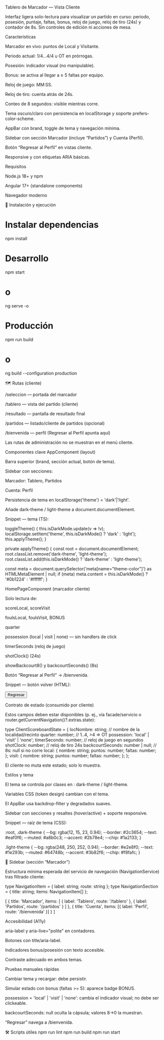 Tablero de Marcador — Vista Cliente

Interfaz ligera solo-lectura para visualizar un partido en curso: periodo, posesión, puntaje, faltas, bonus, reloj de juego, reloj de tiro (24s) y contador de 8s. Sin controles de edición ni acciones de mesa.

Características

Marcador en vivo: puntos de Local y Visitante.

Periodo actual: 1/4…4/4 u OT en prórrogas.

Posesión: indicador visual (no manipulable).

Bonus: se activa al llegar a ≥ 5 faltas por equipo.

Reloj de juego: MM:SS.

Reloj de tiro: cuenta atrás de 24s.

Conteo de 8 segundos: visible mientras corre.

Tema oscuro/claro con persistencia en localStorage y soporte prefers-color-scheme.

AppBar con brand, toggle de tema y navegación mínima.

Sidebar con sección Marcador (incluye “Partidos”) y Cuenta (Perfil).

Botón “Regresar al Perfil” en vistas cliente.

Responsive y con etiquetas ARIA básicas.

Requisitos

Node.js 18+ y npm

Angular 17+ (standalone components)

Navegador moderno

🚀 Instalación y ejecución
# Instalar dependencias
npm install

# Desarrollo
npm start
# o
ng serve -o

# Producción
npm run build
# o
ng build --configuration production

🗺️ Rutas (cliente)

/seleccion — portada del marcador

/tablero — vista del partido (cliente)

/resultado — pantalla de resultado final

/partidos — listado/cliente de partidos (opcional)

/bienvenida — perfil (Regresar al Perfil apunta aquí)

Las rutas de administración no se muestran en el menú cliente.

Componentes clave
AppComponent (layout)

Barra superior (brand, sección actual, botón de tema).

Sidebar con secciones:

Marcador: Tablero, Partidos

Cuenta: Perfil

Persistencia de tema en localStorage('theme') = 'dark'|'light'.

Añade dark-theme / light-theme a document.documentElement.

Snippet — tema (TS):

toggleTheme() {
  this.isDarkMode.update(v => !v);
  localStorage.setItem('theme', this.isDarkMode() ? 'dark' : 'light');
  this.applyTheme();
}

private applyTheme() {
  const root = document.documentElement;
  root.classList.remove('dark-theme', 'light-theme');
  root.classList.add(this.isDarkMode() ? 'dark-theme' : 'light-theme');

  const meta = document.querySelector('meta[name="theme-color"]') as HTMLMetaElement | null;
  if (meta) meta.content = this.isDarkMode() ? '#0b1224' : '#ffffff';
}

HomePageComponent (marcador cliente)

Solo lectura de:

scoreLocal, scoreVisit

foulsLocal, foulsVisit, BONUS

quarter

possession (local | visit | none) — sin handlers de click

timerSeconds (reloj de juego)

shotClock() (24s)

showBackcourt8() y backcourtSeconds() (8s)

Botón “Regresar al Perfil” → /bienvenida.

Snippet — botón volver (HTML):

<footer class="client-footer">
  <button class="btn" routerLink="/bienvenida" aria-label="Regresar al perfil">Regresar</button>
</footer>

Contrato de estado (consumido por cliente)

Estos campos deben estar disponibles (p. ej., vía facade/servicio o router.getCurrentNavigation()?.extras.state):

type ClientScoreboardState = {
  locNombre: string;                    // nombre de la localidad/recinto
  quarter: number;                      // 1..4, >4 => OT
  possession: 'local' | 'visit' | 'none';
  timerSeconds: number;                 // reloj de juego en segundos
  shotClock: number;                    // reloj de tiro 24s
  backcourtSeconds: number | null;      // 8s: null si no corre
  local: { nombre: string; puntos: number; faltas: number; };
  visit: { nombre: string; puntos: number; faltas: number; };
};


El cliente no muta este estado; solo lo muestra.

Estilos y tema

El tema se controla por clases en <html>: dark-theme / light-theme.

Variables CSS (token design) cambian con el tema.

El AppBar usa backdrop-filter y degradados suaves.

Sidebar con secciones y resaltes (hover/active) + soporte responsive.

Snippet — raíz de tema (CSS):

:root,
.dark-theme {
  --bg: rgba(12, 15, 23, 0.94);
  --border: #2c3654;
  --text: #eaf0f6;
  --muted: #a8b0c3;
  --accent: #2b78e4;
  --chip: #1a2133;
}

.light-theme {
  --bg: rgba(248, 250, 252, 0.94);
  --border: #e2e8f0;
  --text: #1e293b;
  --muted: #64748b;
  --accent: #3b82f6;
  --chip: #f8fafc;
}

🧭 Sidebar (sección “Marcador”)

Estructura mínima esperada del servicio de navegación (NavigationService) tras filtrado cliente:

type NavigationItem = { label: string; route: string };
type NavigationSection = { title: string; items: NavigationItem[] };

[
  {
    title: 'Marcador',
    items: [
      { label: 'Tablero', route: '/tablero' },
      { label: 'Partidos', route: '/partidos' }
    ]
  },
  {
    title: 'Cuenta',
    items: [{ label: 'Perfil', route: '/bienvenida' }]
  }
]

Accesibilidad (A11y)

aria-label y aria-live="polite" en contadores.

Botones con title/aria-label.

Indicadores bonus/posesión con texto accesible.

Contraste adecuado en ambos temas.

Pruebas manuales rápidas

Cambiar tema y recargar: debe persistir.

Simular estado con bonus (faltas >= 5): aparece badge BONUS.

possession = 'local' | 'visit' | 'none': cambia el indicador visual; no debe ser clickeable.

backcourtSeconds: null oculta la cápsula; valores 8→0 la muestran.

“Regresar” navega a /bienvenida.

🛠️ Scripts útiles
npm run lint
npm run build
npm run start
